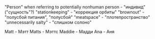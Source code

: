 "Person" when referring to potentially nonhuman person - "индивид" ("сущность"?)
"stationkeeping" - "коррекция орбиты"
"brownout" - "полусбой питания", "полусбой"
"meatspace" - "плотепространство"
"unnecessarily salty" - "слишком солоно"

Matt - Мэтт
Matts - Мэттс
Maddie - Мадди
Ana - Аня